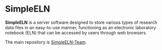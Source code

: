 # SimpleELN

**SimpleELN** is a server software designed to store various types of research data files in an easy-to-use manner, functioning as an electronic laboratory notebook (ELN) that can be accessed by users through web browsers.

The main repository is [SimpleELN-Team](https://github.com/SimpleELN-Team).

<!---
SimpleELN-Team/SimpleELN-Team is a ✨ special ✨ repository because its `README.md` (this file) appears on your GitHub profile.
You can click the Preview link to take a look at your changes.
--->
